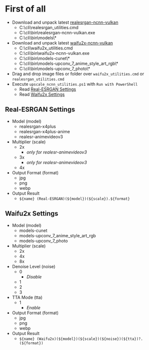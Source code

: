 # First of all

- Download and unpack latest [realesrgan-ncnn-vulkan](https://github.com/xinntao/Real-ESRGAN/releases)
    - C:\cli\realesrgan_utilities.cmd
    - C:\cli\bin\realesrgan-ncnn-vulkan.exe
    - C:\cli\bin\models\\*
- Download and unpack latest [waifu2x-ncnn-vulkan](https://github.com/nihui/waifu2x-ncnn-vulkan/releases)
    - C:\cli\waifu2x_utilities.cmd
    - C:\cli\bin\waifu2x-ncnn-vulkan.exe
    - C:\cli\bin\models-cunet\\*
    - C:\cli\bin\models-upconv_7_anime_style_art_rgb\\*
    - C:\cli\bin\models-upconv_7_photo\\*
- Drag and drop image files or folder over `waifu2x_utilities.cmd` or `realesrgan_utilities.cmd`
- Execute `upscale_ncnn_utilities.ps1` with `Run with PowerShell`
    - Read [Real-ESRGAN Settings](#Real-ESRGAN-Settings)
    - Read [Waifu2x Settings](#Waifu2x-Settings)

## Real-ESRGAN Settings
- Model (model)
    - realesrgan-x4plus
    - realesrgan-x4plus-anime
    - realesr-animevideov3
- Multiplier (scale)
    - 2x
        - *only for realesr-animevideov3*
    - 3x
        - *only for realesr-animevideov3*
    - 4x
- Output Format (format)
    - jpg
    - png
    - webp
- Output Result
    - `${name} (Real-ESRGAN)(${model})(${scale}).${format}`

## Waifu2x Settings
- Model (model)
    - models-cunet
    - models-upconv_7_anime_style_art_rgb
    - models-upconv_7_photo
- Multiplier (scale)
    - 2x
    - 4x
    - 8x
- Denoise Level (noise)
    - 0
        - *Disable*
    - 1
    - 2
    - 3
- TTA Mode (tta)
    - 1
        - *Enable*
- Output Format (format)
    - jpg
    - png
    - webp
- Output Result
    - `${name} (Waifu2x)(${model})(${scale})(${noise})(${tta})?.(${format})`
